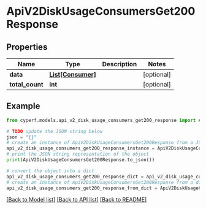 # ApiV2DiskUsageConsumersGet200Response


## Properties

Name | Type | Description | Notes
------------ | ------------- | ------------- | -------------
**data** | [**List[Consumer]**](Consumer.md) |  | [optional] 
**total_count** | **int** |  | [optional] 

## Example

```python
from cyperf.models.api_v2_disk_usage_consumers_get200_response import ApiV2DiskUsageConsumersGet200Response

# TODO update the JSON string below
json = "{}"
# create an instance of ApiV2DiskUsageConsumersGet200Response from a JSON string
api_v2_disk_usage_consumers_get200_response_instance = ApiV2DiskUsageConsumersGet200Response.from_json(json)
# print the JSON string representation of the object
print(ApiV2DiskUsageConsumersGet200Response.to_json())

# convert the object into a dict
api_v2_disk_usage_consumers_get200_response_dict = api_v2_disk_usage_consumers_get200_response_instance.to_dict()
# create an instance of ApiV2DiskUsageConsumersGet200Response from a dict
api_v2_disk_usage_consumers_get200_response_from_dict = ApiV2DiskUsageConsumersGet200Response.from_dict(api_v2_disk_usage_consumers_get200_response_dict)
```
[[Back to Model list]](../README.md#documentation-for-models) [[Back to API list]](../README.md#documentation-for-api-endpoints) [[Back to README]](../README.md)


